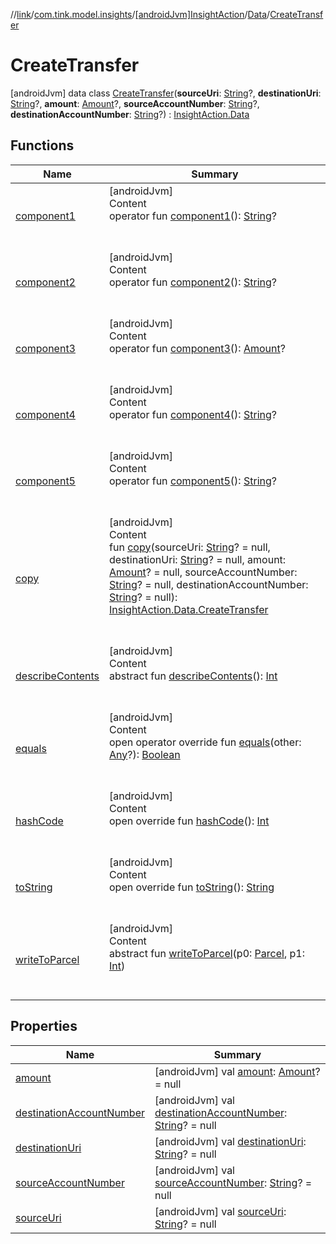 //[link](../../../../index.md)/[com.tink.model.insights](../../../index.md)/[[androidJvm]InsightAction](../../index.md)/[Data](../index.md)/[CreateTransfer](index.md)



# CreateTransfer  
 [androidJvm] data class [CreateTransfer](index.md)(**sourceUri**: [String](https://kotlinlang.org/api/latest/jvm/stdlib/kotlin/-string/index.html)?, **destinationUri**: [String](https://kotlinlang.org/api/latest/jvm/stdlib/kotlin/-string/index.html)?, **amount**: [Amount](../../../../com.tink.model.misc/[android-jvm]-amount/index.md)?, **sourceAccountNumber**: [String](https://kotlinlang.org/api/latest/jvm/stdlib/kotlin/-string/index.html)?, **destinationAccountNumber**: [String](https://kotlinlang.org/api/latest/jvm/stdlib/kotlin/-string/index.html)?) : [InsightAction.Data](../index.md)   


## Functions  
  
|  Name|  Summary| 
|---|---|
| <a name="com.tink.model.insights/InsightAction.Data.CreateTransfer/component1/#/PointingToDeclaration/"></a>[component1](component1.md)| <a name="com.tink.model.insights/InsightAction.Data.CreateTransfer/component1/#/PointingToDeclaration/"></a>[androidJvm]  <br>Content  <br>operator fun [component1](component1.md)(): [String](https://kotlinlang.org/api/latest/jvm/stdlib/kotlin/-string/index.html)?  <br><br><br>
| <a name="com.tink.model.insights/InsightAction.Data.CreateTransfer/component2/#/PointingToDeclaration/"></a>[component2](component2.md)| <a name="com.tink.model.insights/InsightAction.Data.CreateTransfer/component2/#/PointingToDeclaration/"></a>[androidJvm]  <br>Content  <br>operator fun [component2](component2.md)(): [String](https://kotlinlang.org/api/latest/jvm/stdlib/kotlin/-string/index.html)?  <br><br><br>
| <a name="com.tink.model.insights/InsightAction.Data.CreateTransfer/component3/#/PointingToDeclaration/"></a>[component3](component3.md)| <a name="com.tink.model.insights/InsightAction.Data.CreateTransfer/component3/#/PointingToDeclaration/"></a>[androidJvm]  <br>Content  <br>operator fun [component3](component3.md)(): [Amount](../../../../com.tink.model.misc/[android-jvm]-amount/index.md)?  <br><br><br>
| <a name="com.tink.model.insights/InsightAction.Data.CreateTransfer/component4/#/PointingToDeclaration/"></a>[component4](component4.md)| <a name="com.tink.model.insights/InsightAction.Data.CreateTransfer/component4/#/PointingToDeclaration/"></a>[androidJvm]  <br>Content  <br>operator fun [component4](component4.md)(): [String](https://kotlinlang.org/api/latest/jvm/stdlib/kotlin/-string/index.html)?  <br><br><br>
| <a name="com.tink.model.insights/InsightAction.Data.CreateTransfer/component5/#/PointingToDeclaration/"></a>[component5](component5.md)| <a name="com.tink.model.insights/InsightAction.Data.CreateTransfer/component5/#/PointingToDeclaration/"></a>[androidJvm]  <br>Content  <br>operator fun [component5](component5.md)(): [String](https://kotlinlang.org/api/latest/jvm/stdlib/kotlin/-string/index.html)?  <br><br><br>
| <a name="com.tink.model.insights/InsightAction.Data.CreateTransfer/copy/#kotlin.String?#kotlin.String?#com.tink.model.misc.Amount?#kotlin.String?#kotlin.String?/PointingToDeclaration/"></a>[copy](copy.md)| <a name="com.tink.model.insights/InsightAction.Data.CreateTransfer/copy/#kotlin.String?#kotlin.String?#com.tink.model.misc.Amount?#kotlin.String?#kotlin.String?/PointingToDeclaration/"></a>[androidJvm]  <br>Content  <br>fun [copy](copy.md)(sourceUri: [String](https://kotlinlang.org/api/latest/jvm/stdlib/kotlin/-string/index.html)? = null, destinationUri: [String](https://kotlinlang.org/api/latest/jvm/stdlib/kotlin/-string/index.html)? = null, amount: [Amount](../../../../com.tink.model.misc/[android-jvm]-amount/index.md)? = null, sourceAccountNumber: [String](https://kotlinlang.org/api/latest/jvm/stdlib/kotlin/-string/index.html)? = null, destinationAccountNumber: [String](https://kotlinlang.org/api/latest/jvm/stdlib/kotlin/-string/index.html)? = null): [InsightAction.Data.CreateTransfer](index.md)  <br><br><br>
| <a name="android.os/Parcelable/describeContents/#/PointingToDeclaration/"></a>[describeContents](../../../../com.tink.service.provider/[android-jvm]-provider-filter/index.md#%5Bandroid.os%2FParcelable%2FdescribeContents%2F%23%2FPointingToDeclaration%2F%5D%2FFunctions%2F1854938400)| <a name="android.os/Parcelable/describeContents/#/PointingToDeclaration/"></a>[androidJvm]  <br>Content  <br>abstract fun [describeContents](../../../../com.tink.service.provider/[android-jvm]-provider-filter/index.md#%5Bandroid.os%2FParcelable%2FdescribeContents%2F%23%2FPointingToDeclaration%2F%5D%2FFunctions%2F1854938400)(): [Int](https://kotlinlang.org/api/latest/jvm/stdlib/kotlin/-int/index.html)  <br><br><br>
| <a name="kotlin/Any/equals/#kotlin.Any?/PointingToDeclaration/"></a>[equals](../../../../com.tink.service.user/[android-jvm]-user-profile-service-impl/index.md#%5Bkotlin%2FAny%2Fequals%2F%23kotlin.Any%3F%2FPointingToDeclaration%2F%5D%2FFunctions%2F1854938400)| <a name="kotlin/Any/equals/#kotlin.Any?/PointingToDeclaration/"></a>[androidJvm]  <br>Content  <br>open operator override fun [equals](../../../../com.tink.service.user/[android-jvm]-user-profile-service-impl/index.md#%5Bkotlin%2FAny%2Fequals%2F%23kotlin.Any%3F%2FPointingToDeclaration%2F%5D%2FFunctions%2F1854938400)(other: [Any](https://kotlinlang.org/api/latest/jvm/stdlib/kotlin/-any/index.html)?): [Boolean](https://kotlinlang.org/api/latest/jvm/stdlib/kotlin/-boolean/index.html)  <br><br><br>
| <a name="kotlin/Any/hashCode/#/PointingToDeclaration/"></a>[hashCode](../../../../com.tink.service.user/[android-jvm]-user-profile-service-impl/index.md#%5Bkotlin%2FAny%2FhashCode%2F%23%2FPointingToDeclaration%2F%5D%2FFunctions%2F1854938400)| <a name="kotlin/Any/hashCode/#/PointingToDeclaration/"></a>[androidJvm]  <br>Content  <br>open override fun [hashCode](../../../../com.tink.service.user/[android-jvm]-user-profile-service-impl/index.md#%5Bkotlin%2FAny%2FhashCode%2F%23%2FPointingToDeclaration%2F%5D%2FFunctions%2F1854938400)(): [Int](https://kotlinlang.org/api/latest/jvm/stdlib/kotlin/-int/index.html)  <br><br><br>
| <a name="kotlin/Any/toString/#/PointingToDeclaration/"></a>[toString](../../../../com.tink.service.user/[android-jvm]-user-profile-service-impl/index.md#%5Bkotlin%2FAny%2FtoString%2F%23%2FPointingToDeclaration%2F%5D%2FFunctions%2F1854938400)| <a name="kotlin/Any/toString/#/PointingToDeclaration/"></a>[androidJvm]  <br>Content  <br>open override fun [toString](../../../../com.tink.service.user/[android-jvm]-user-profile-service-impl/index.md#%5Bkotlin%2FAny%2FtoString%2F%23%2FPointingToDeclaration%2F%5D%2FFunctions%2F1854938400)(): [String](https://kotlinlang.org/api/latest/jvm/stdlib/kotlin/-string/index.html)  <br><br><br>
| <a name="android.os/Parcelable/writeToParcel/#android.os.Parcel#kotlin.Int/PointingToDeclaration/"></a>[writeToParcel](../../../../com.tink.service.provider/[android-jvm]-provider-filter/index.md#%5Bandroid.os%2FParcelable%2FwriteToParcel%2F%23android.os.Parcel%23kotlin.Int%2FPointingToDeclaration%2F%5D%2FFunctions%2F1854938400)| <a name="android.os/Parcelable/writeToParcel/#android.os.Parcel#kotlin.Int/PointingToDeclaration/"></a>[androidJvm]  <br>Content  <br>abstract fun [writeToParcel](../../../../com.tink.service.provider/[android-jvm]-provider-filter/index.md#%5Bandroid.os%2FParcelable%2FwriteToParcel%2F%23android.os.Parcel%23kotlin.Int%2FPointingToDeclaration%2F%5D%2FFunctions%2F1854938400)(p0: [Parcel](https://developer.android.com/reference/kotlin/android/os/Parcel.html), p1: [Int](https://kotlinlang.org/api/latest/jvm/stdlib/kotlin/-int/index.html))  <br><br><br>


## Properties  
  
|  Name|  Summary| 
|---|---|
| <a name="com.tink.model.insights/InsightAction.Data.CreateTransfer/amount/#/PointingToDeclaration/"></a>[amount](amount.md)| <a name="com.tink.model.insights/InsightAction.Data.CreateTransfer/amount/#/PointingToDeclaration/"></a> [androidJvm] val [amount](amount.md): [Amount](../../../../com.tink.model.misc/[android-jvm]-amount/index.md)? = null   <br>
| <a name="com.tink.model.insights/InsightAction.Data.CreateTransfer/destinationAccountNumber/#/PointingToDeclaration/"></a>[destinationAccountNumber](destination-account-number.md)| <a name="com.tink.model.insights/InsightAction.Data.CreateTransfer/destinationAccountNumber/#/PointingToDeclaration/"></a> [androidJvm] val [destinationAccountNumber](destination-account-number.md): [String](https://kotlinlang.org/api/latest/jvm/stdlib/kotlin/-string/index.html)? = null   <br>
| <a name="com.tink.model.insights/InsightAction.Data.CreateTransfer/destinationUri/#/PointingToDeclaration/"></a>[destinationUri](destination-uri.md)| <a name="com.tink.model.insights/InsightAction.Data.CreateTransfer/destinationUri/#/PointingToDeclaration/"></a> [androidJvm] val [destinationUri](destination-uri.md): [String](https://kotlinlang.org/api/latest/jvm/stdlib/kotlin/-string/index.html)? = null   <br>
| <a name="com.tink.model.insights/InsightAction.Data.CreateTransfer/sourceAccountNumber/#/PointingToDeclaration/"></a>[sourceAccountNumber](source-account-number.md)| <a name="com.tink.model.insights/InsightAction.Data.CreateTransfer/sourceAccountNumber/#/PointingToDeclaration/"></a> [androidJvm] val [sourceAccountNumber](source-account-number.md): [String](https://kotlinlang.org/api/latest/jvm/stdlib/kotlin/-string/index.html)? = null   <br>
| <a name="com.tink.model.insights/InsightAction.Data.CreateTransfer/sourceUri/#/PointingToDeclaration/"></a>[sourceUri](source-uri.md)| <a name="com.tink.model.insights/InsightAction.Data.CreateTransfer/sourceUri/#/PointingToDeclaration/"></a> [androidJvm] val [sourceUri](source-uri.md): [String](https://kotlinlang.org/api/latest/jvm/stdlib/kotlin/-string/index.html)? = null   <br>

